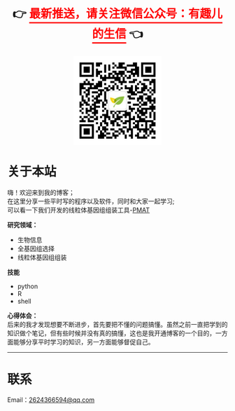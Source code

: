 <!-- 点击的指引 -->
<p style="text-align: center; font-weight: bold; font-size: 26px;">
    <!-- 👉 <a href="https://yunmika.gitee.io" style="color: #ff0000; text-decoration: none; border-bottom: 3px solid #ff0000; padding-bottom: 4px;">国内站点请点击</a> 👈 -->
    <!-- <br> -->
    👉 <a style="color: #ff0000; text-decoration: none; border-bottom: 3px solid #ff0000; padding-bottom: 4px;" href="微信公众号链接">最新推送，请关注微信公众号：有趣儿的生信</a> 👈
    <div style="display: flex; justify-content: center; margin-top: 10px;">
        <img src="/img/wx.jpg" width="40%" height="auto" alt="微信公众号二维码">
    </div>
</p>

# 关于本站
嗨！欢迎来到我的博客；  
在这里分享一些平时写的程序以及软件，同时和大家一起学习;  
可以看一下我们开发的线粒体基因组组装工具-[PMAT](https://github.com/bichangwei/PMAT)

**研究领域：**
- 生物信息
- 全基因组选择
- 线粒体基因组组装

**技能**
- python
- R
- shell

**心得体会：**  
后来的我才发现想要不断进步，首先要把不懂的问题搞懂。虽然之前一直把学到的知识做个笔记，但有些时候并没有真的搞懂，这也是我开通博客的一个目的，一方面能够分享平时学习的知识，另一方面能够督促自己。

****
# 联系
Email：2624366594@qq.com